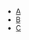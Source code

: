<!-- TITLE: Mining -->
<!-- SUBTITLE: A quick summary of Mining Index -->

* [A](mining/A)
* [B](mining/B)
* [C](mining/C)